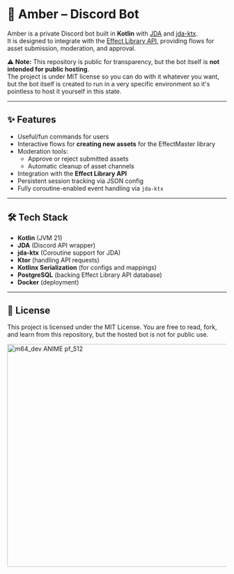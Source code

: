 # 🌸 Amber – Discord Bot

Amber is a private Discord bot built in **Kotlin** with [JDA](https://github.com/discord-jda/JDA) and [jda-ktx](https://github.com/minndevelopment/jda-ktx).  
It is designed to integrate with the [Effect Library API](https://github.com/M64DiamondStar/EffectLibrary-API), providing flows for asset submission, moderation, and approval.

⚠️ **Note:** This repository is public for transparency, but the bot itself is **not intended for public hosting**.  
The project is under MIT license so you can do with it whatever you want, but the bot itself is created to run in a very specific environment so it's pointless to host it yourself in this state.

---

## ✨ Features

- Useful/fun commands for users
- Interactive flows for **creating new assets** for the EffectMaster library
- Moderation tools:
  - Approve or reject submitted assets
  - Automatic cleanup of asset channels
- Integration with the **Effect Library API**
- Persistent session tracking via JSON config
- Fully coroutine-enabled event handling via `jda-ktx`

---

## 🛠️ Tech Stack

- **Kotlin** (JVM 21)
- **JDA** (Discord API wrapper)
- **jda-ktx** (Coroutine support for JDA)
- **Ktor** (handling API requests)
- **Kotlinx Serialization** (for configs and mappings)
- **PostgreSQL** (backing Effect Library API database)
- **Docker** (deployment)

---

## 📜 License
This project is licensed under the MIT License.
You are free to read, fork, and learn from this repository, but the hosted bot is not for public use.

<img width="512" height="512" alt="m64_dev ANIME pf_512" src="https://github.com/user-attachments/assets/51f4af4c-34fa-431e-baca-5cf2280816bc" />
